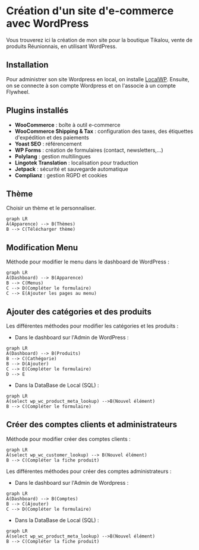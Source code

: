 # Création d'un site d'e-commerce avec WordPress

Vous trouverez ici la création de mon site pour la boutique Tikalou, vente de produits Réunionnais, en utilisant WordPress.

##  Installation

Pour administrer son site Wordpress en local, on installe [LocalWP](https://localwp.com/). Ensuite, on se connecte à son compte Wordpress et on l'associe à un compte Flywheel.

##  Plugins installés

- **WooCommerce** : boîte à outil e-commerce
- **WooCommerce Shipping & Tax** : configuration des taxes, des étiquettes d'expédition et des paiements
- **Yoast SEO** : référencement
- **WP Forms** : création de formulaires (contact, newsletters,...)
- **Polylang** : gestion multilingues
- **Lingotek Translation** : localisation pour traduction
- **Jetpack** : sécurité et sauvegarde automatique
- **Complianz** : gestion RGPD et cookies

##  Thème 

Choisir un thème et le personnaliser.

```mermaid
graph LR
A(Apparence) --> B(Thèmes)
B --> C(Télécharger thème)
```

##  Modification Menu

Méthode pour modifier le menu dans le dashboard de WordPress :

```mermaid
graph LR
A(Dashboard) --> B(Apparence)
B --> C(Menus)
C --> D(Compléter le formulaire)
C --> E(Ajouter les pages au menu)
```

##  Ajouter des catégories et des produits

Les différentes méthodes pour modifier les catégories et les produits : 

- Dans le dashboard sur l'Admin de WordPress : 
```mermaid
graph LR
A(Dashboard) --> B(Produits)
B --> C(Cathégorie)
B --> D(Ajouter)
C --> E(Compléter le formulaire)
D --> E
```
- Dans la DataBase de Local (SQL) :
```mermaid
graph LR
A(select wp_wc_product_meta_lookup) -->B(Nouvel élément)
B --> C(Compléter le formulaire)
```

##  Créer des comptes clients et administrateurs

Méthode pour modifier créer des comptes clients : 
```mermaid
graph LR
A(select wp_wc_customer_lookup) --> B(Nouvel élément)
B --> C(Compléter la fiche produit)
```
Les différentes méthodes pour créer des comptes administrateurs : 

- Dans le dashboard sur l'Admin de Wordpress : 
```mermaid
graph LR
A(Dashboard) --> B(Comptes)
B --> C(Ajouter)
C --> D(Compléter le formulaire)
```
- Dans la DataBase de Local (SQL) :
```mermaid
graph LR
A(select wp_wc_product_meta_lookup) -->B(Nouvel élément)
B --> C(Compléter la fiche produit)
```
